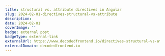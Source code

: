 ```yaml
---
title: structural vs. attribute directives in Angular
slug: 2024-02-01-directives-structural-vs-attribute
description:
date: 2024-02-01
coverImage: ''
badge: external post
badgeType: external-link
externalUrl: https://www.decodedfrontend.io/directives-structural-vs-attribute
externalDomain: decodedfrontend.io
---
```


